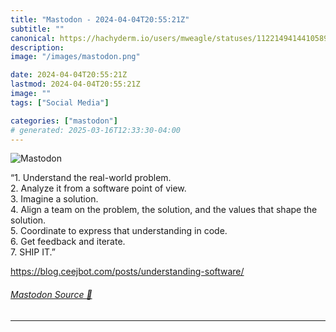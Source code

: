 ```yaml
---
title: "Mastodon - 2024-04-04T20:55:21Z"
subtitle: ""
canonical: https://hachyderm.io/users/mweagle/statuses/112214941441058943
description:
image: "/images/mastodon.png"

date: 2024-04-04T20:55:21Z
lastmod: 2024-04-04T20:55:21Z
image: ""
tags: ["Social Media"]

categories: ["mastodon"]
# generated: 2025-03-16T12:33:30-04:00
---
```

![Mastodon](/images/mastodon.png)

<p>“1. Understand the real-world problem.<br />2. Analyze it from a software point of view. <br />3. Imagine a solution.<br />4. Align a team on the problem, the solution, and the values that shape the solution.<br />5. Coordinate to express that understanding in code.<br />6. Get feedback and iterate.<br />7. SHIP IT.”</p><p><a href="https://blog.ceejbot.com/posts/understanding-software/" target="_blank" rel="nofollow noopener noreferrer" translate="no"><span class="invisible">https://</span><span class="ellipsis">blog.ceejbot.com/posts/underst</span><span class="invisible">anding-software/</span></a></p>


###### [Mastodon Source 🐘](https://hachyderm.io/@mweagle/112214941441058943)

___
